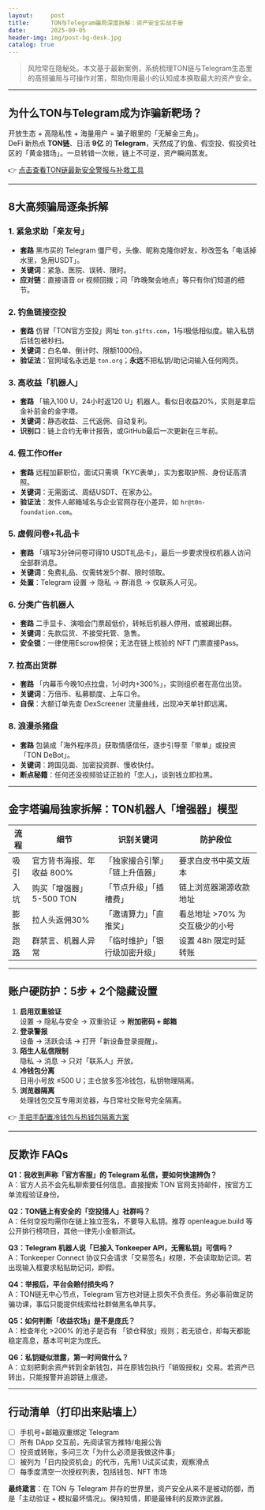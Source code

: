 ```yaml
---
layout:     post
title:      TON与Telegram骗局深度拆解：资产安全实战手册
date:       2025-09-05
header-img: img/post-bg-desk.jpg
catalog: true
---
```


> 风险常在隐秘处。本文基于最新案例，系统梳理TON链与Telegram生态里的高频骗局与可操作对策，帮助你用最小的认知成本换取最大的资产安全。

---

## 为什么TON与Telegram成为诈骗新靶场？

开放生态 + 高隐私性 + 海量用户 = 骗子眼里的「无解金三角」。  
DeFi 新热点 **TON链**、日活 **9亿** 的 **Telegram**，天然成了钓鱼、假空投、假投资社区的「黄金猎场」。一旦转错一次帐，链上不可逆，资产瞬间蒸发。  

👉 [点击查看TON链最新安全警报与补救工具](https://okxdog.com/)

---

## 8大高频骗局逐条拆解

### 1. 紧急求助「亲友号」  
- **套路** 黑市买的 Telegram 僵尸号，头像、昵称克隆你好友，秒改签名「电话掉水里，急用USDT」。  
- **关键词**：紧急、医院、误转、限时。  
- **应对链**：直接语音 or 视频回拨；问「昨晚聚会地点」等只有你们知道的细节。  

### 2. 钓鱼链接空投  
- **套路** 仿冒「TON官方空投」网址 `ton․g1fts.com`，1与l极低相似度。输入私钥后钱包被秒扫。  
- **关键词**：白名单、倒计时、限额1000份。  
- **验证法**：官网域名永远是 `ton.org`；**永远**不把私钥/助记词输入任何网页。  

### 3. 高收益「机器人」  
- **套路** 「输入100 U，24小时返120 U」机器人。看似日收益20%，实则是拿后金补前金的金字塔。  
- **关键词**：静态收益、三代返佣、自动复利。  
- **识别口**：链上合约无审计报告，或GitHub最后一次更新在三年前。  

### 4. 假工作Offer  
- **套路** 远程加薪职位，面试只需填「KYC表单」，实为套取护照、身份证高清照。  
- **关键词**：无需面试、周结USDT、在家办公。  
- **验证法**：发件人邮箱域名与企业官网存在小差异，如 `hr@t0n-foundation.com`。  

### 5. 虚假问卷+礼品卡  
- **套路** 「填写3分钟问卷可得10 USDT礼品卡」，最后一步要求授权机器人访问全部群消息。  
- **关键词**：免费礼品、仅需转发5个群、限时领取。  
- **处置**：Telegram 设置 → 隐私 → 群消息 → 仅联系人可见。  

### 6. 分类广告机器人  
- **套路** 二手显卡、演唱会门票超低价，转帐后机器人停用，或被踢出群。  
- **关键词**：先款后货、不接受托管、急售。  
- **安全锁**：一律使用Escrow担保；无法在链上核验的 NFT 门票直接Pass。  

### 7. 拉高出货群  
- **套路** 「内幕币今晚10点拉盘，1小时内+300%」，实则组织者在高位出货。  
- **关键词**：万倍币、私募额度、上车口令。  
- **自保**：大额订单先查 DexScreener 流量曲线，出现冲天单针即远离。  

### 8. 浪漫杀猪盘  
- **套路** 包装成「海外程序员」获取情感信任，逐步引导至「带单」或投资「TON DeBot」。  
- **关键词**：跨国见面、加密投资群、慢收快付。  
- **断点秘籍**：任何还没视频验证正脸的「恋人」，谈到钱立即拉黑。

---

## 金字塔骗局独家拆解：TON机器人「增强器」模型

| 流程 | 细节 | 识别关键词 | 防护段位 |
|---|---|---|---|
| 吸引 | 官方背书海报、年收益 800% | 「独家撮合引擎」「链上升值器」 | 要求白皮书中英文版本 |
| 入坑 | 购买「增强器」5-500 TON | 「节点升级」「插槽费」 | 链上浏览器溯源收款地址 |
| 膨胀 | 拉人头返佣30% | 「邀请算力」「直推奖」 | 看总地址 >70% 为交互极少的小号 |
| 跑路 | 群禁言、机器人异常 | 「临时维护」「银行级加密升级」 | 设置 48h 限定时延转账 |

---

## 账户硬防护：5步 + 2个隐藏设置

1. **启用双重验证**  
   设置 → 隐私与安全 → 双重验证 → **附加密码 + 邮箱**  
2. **登录警报**  
   设备 → 活跃会话 → 打开「新设备登录提醒」。  
3. **陌生人私信限制**  
   隐私 → 消息 → 只对「联系人」开放。  
4. **冷钱包分离**  
   日用小号放 ≤500 U；主仓放多签冷钱包，私钥物理隔离。  
5. **浏览器隔离**  
   处理钱包交互专用浏览器，与日常社交账号完全隔离。  

👉 [手把手配置冷钱包与热钱包隔离方案](https://okxdog.com/)

---

## 反欺诈 FAQs

**Q1：我收到声称「官方客服」的 Telegram 私信，要如何快速辨伪？**  
A：官方人员不会先私聊索要任何信息。直接搜索 TON 官网支持邮件，按官方工单流程验证身份。

**Q2：TON链上有安全的「空投猎人」社群吗？**  
A：任何空投均需你在链上独立签名，不要导入私钥。推荐 openleague.build 等公开排行榜项目，其他一律先小金额测试。

**Q3：Telegram 机器人说「已接入 Tonkeeper API，无需私钥」可信吗？**  
A：Tonkeeper Connect 协议只会请求「交易签名」权限，不会读取助记词。若出现输入框要求粘贴助记词，即假。

**Q4：举报后，平台会赔付损失吗？**  
A：TON链无中心节点，Telegram 官方也对链上损失不负责任。务必事前做足防骗功课，事后只能提供线索给社群做黑名单共享。

**Q5：如何判断「收益农场」是不是庞氏？**  
A：检查年化 >200% 的池子是否有 「锁仓释放」规则；若无锁仓，却每天都能稳定高息，基本可判定为庞氏。

**Q6：私钥疑似泄露，第一时间做什么？**  
A：立刻把剩余资产转到全新钱包，并在原钱包执行「销毁授权」交易。若资产已转出，只能报警并追踪链上痕迹。

---

## 行动清单（打印出来贴墙上）

- [ ] 手机号+邮箱双重绑定 Telegram  
- [ ] 所有 DApp 交互前，先阅读官方推特/电报公告  
- [ ] 投资或转账，多问三次「为什么必须是我做这件事」  
- [ ] 被列为「日内投资机会」的代币，先用1 U试买试卖，观察滑点  
- [ ] 每季度清空一次授权列表，包括钱包、NFT 市场  

**最终箴言**：在 TON 与 Telegram 并存的世界里，资产安全从来不是被动防御，而是「主动验证 + 模拟最坏情况」。保持知情，即是最锋利的反欺诈武器。